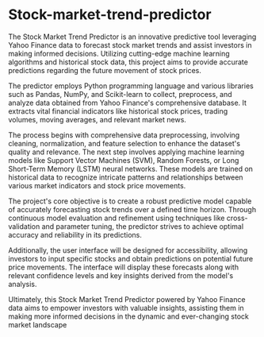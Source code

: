 # Stock-market-trend-predictor
The Stock Market Trend Predictor is an innovative predictive tool leveraging Yahoo Finance data to forecast stock market trends and assist investors in making informed decisions. Utilizing cutting-edge machine learning algorithms and historical stock data, this project aims to provide accurate predictions regarding the future movement of stock prices.

The predictor employs Python programming language and various libraries such as Pandas, NumPy, and Scikit-learn to collect, preprocess, and analyze data obtained from Yahoo Finance's comprehensive database. It extracts vital financial indicators like historical stock prices, trading volumes, moving averages, and relevant market news.

The process begins with comprehensive data preprocessing, involving cleaning, normalization, and feature selection to enhance the dataset's quality and relevance. The next step involves applying machine learning models like Support Vector Machines (SVM), Random Forests, or Long Short-Term Memory (LSTM) neural networks. These models are trained on historical data to recognize intricate patterns and relationships between various market indicators and stock price movements.

The project's core objective is to create a robust predictive model capable of accurately forecasting stock trends over a defined time horizon. Through continuous model evaluation and refinement using techniques like cross-validation and parameter tuning, the predictor strives to achieve optimal accuracy and reliability in its predictions.

Additionally, the user interface will be designed for accessibility, allowing investors to input specific stocks and obtain predictions on potential future price movements. The interface will display these forecasts along with relevant confidence levels and key insights derived from the model's analysis.

Ultimately, this Stock Market Trend Predictor powered by Yahoo Finance data aims to empower investors with valuable insights, assisting them in making more informed decisions in the dynamic and ever-changing stock market landscape
